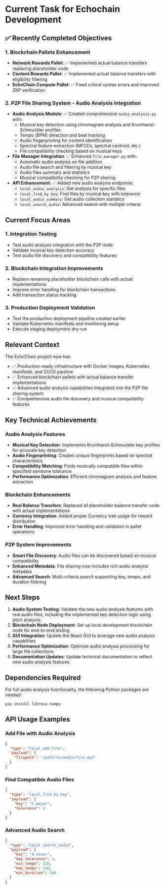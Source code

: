 # Current Task for Echochain Development

## ✅ **Recently Completed Objectives**

### **1. Blockchain Pallets Enhancement**
- **Network Rewards Pallet**: ✅ Implemented actual balance transfers replacing placeholder code
- **Content Rewards Pallet**: ✅ Implemented actual balance transfers with eligibility filtering  
- **EchoChain Compute Pallet**: ✅ Fixed critical syntax errors and improved ZKP verification

### **2. P2P File Sharing System - Audio Analysis Integration**
- **Audio Analysis Module**: ✅ Created comprehensive `audio_analysis.py` with:
  - Musical key detection using chromagram analysis and Krumhansl-Schmuckler profiles
  - Tempo (BPM) detection and beat tracking
  - Audio fingerprinting for content identification
  - Spectral feature extraction (MFCCs, spectral centroid, etc.)
  - File compatibility checking based on musical keys
- **File Manager Integration**: ✅ Enhanced `file_manager.py` with:
  - Automatic audio analysis on file addition
  - Audio file search and filtering by musical key
  - Audio files summary and statistics
  - Musical compatibility checking for P2P sharing
- **API Enhancement**: ✅ Added new audio analysis endpoints:
  - `local_audio_analysis`: Get analysis for specific files
  - `local_find_by_key`: Find files by musical key with tolerance
  - `local_audio_summary`: Get audio collection statistics
  - `local_search_audio`: Advanced search with multiple criteria

## Current Focus Areas

### **1. Integration Testing**
- Test audio analysis integration with the P2P node
- Validate musical key detection accuracy
- Test audio file discovery and compatibility features

### **2. Blockchain Integration Improvements**
- Replace remaining placeholder blockchain calls with actual implementations
- Improve error handling for blockchain transactions
- Add transaction status tracking

### **3. Production Deployment Validation**
- Test the production deployment pipeline created earlier
- Validate Kubernetes manifests and monitoring setup
- Execute staging deployment dry-run

## Relevant Context
The EchoChain project now has:
- ✅ Production-ready infrastructure with Docker images, Kubernetes manifests, and CI/CD pipeline
- ✅ Enhanced blockchain pallets with actual balance transfer implementations
- ✅ Advanced audio analysis capabilities integrated into the P2P file sharing system
- ✅ Comprehensive audio file discovery and musical compatibility features

## Key Technical Achievements

### **Audio Analysis Features**
- **Musical Key Detection**: Implements Krumhansl-Schmuckler key profiles for accurate key detection
- **Audio Fingerprinting**: Creates unique fingerprints based on spectral characteristics
- **Compatibility Matching**: Finds musically compatible files within specified semitone tolerance
- **Performance Optimization**: Efficient chromagram analysis and feature extraction

### **Blockchain Enhancements**
- **Real Balance Transfers**: Replaced all placeholder balance transfer code with actual implementations
- **Currency Integration**: Added proper Currency trait usage for reward distribution
- **Error Handling**: Improved error handling and validation in pallet operations

### **P2P System Improvements**
- **Smart File Discovery**: Audio files can be discovered based on musical compatibility
- **Enhanced Metadata**: File sharing now includes rich audio analysis metadata
- **Advanced Search**: Multi-criteria search supporting key, tempo, and duration filtering

## Next Steps
1. **Audio System Testing**: Validate the new audio analysis features with real audio files, including the implemented key detection logic using pitch analysis.
2. **Blockchain Node Deployment**: Set up local development blockchain node for end-to-end testing
3. **GUI Integration**: Update the React GUI to leverage new audio analysis capabilities
4. **Performance Optimization**: Optimize audio analysis processing for large file collections
5. **Documentation Updates**: Update technical documentation to reflect new audio analysis features

## Dependencies Required
For full audio analysis functionality, the following Python packages are needed:
```bash
pip install librosa numpy
```

## API Usage Examples

### Add File with Audio Analysis
```json
{
  "type": "local_add_file",
  "payload": {
    "filepath": "/path/to/audio/file.mp3"
  }
}
```

### Find Compatible Audio Files
```json
{
  "type": "local_find_by_key",
  "payload": {
    "key": "C major",
    "tolerance": 2
  }
}
```

### Advanced Audio Search
```json
{
  "type": "local_search_audio",
  "payload": {
    "key": "A minor",
    "key_tolerance": 3,
    "min_tempo": 120,
    "max_tempo": 140,
    "min_duration": 180
  }
}
